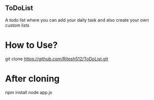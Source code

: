 ## ToDoList
A todo list where you can add your daily task and also create your own custom lists   
# How to Use?
git clone https://github.com/Ritesh512/ToDoList.git
# After cloning 
npm install 
node app.js

